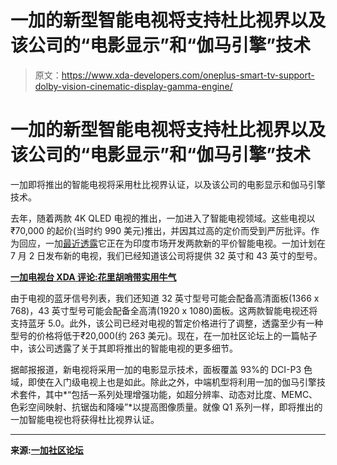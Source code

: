 # 一加的新型智能电视将支持杜比视界以及该公司的“电影显示”和“伽马引擎”技术

> 原文：<https://www.xda-developers.com/oneplus-smart-tv-support-dolby-vision-cinematic-display-gamma-engine/>

# 一加的新型智能电视将支持杜比视界以及该公司的“电影显示”和“伽马引擎”技术

一加即将推出的智能电视将采用杜比视界认证，以及该公司的电影显示和伽马引擎技术。

去年，随着两款 4K QLED 电视的推出，一加进入了智能电视领域。这些电视以₹70,000 的起价(当时约 990 美元)推出，并因其过高的定价而受到严厉批评。作为回应，一加[最近透露](https://www.xda-developers.com/oneplus-making-new-cheaper-smart-tv-india/)它正在为印度市场开发两款新的平价智能电视。一加计划在 7 月 2 日发布新的电视，我们已经知道该公司将提供 32 英寸和 43 英寸的型号。

**[一加电视台 XDA 评论:花里胡哨带实用牛气](https://www.xda-developers.com/oneplus-tv-review/)**

由于电视的蓝牙信号列表，我们还知道 32 英寸型号可能会配备高清面板(1366 x 768)，43 英寸型号可能会配备全高清(1920 x 1080)面板。这两款智能电视还将支持蓝牙 5.0。此外，该公司已经对电视的暂定价格进行了调整，透露至少有一种型号的价格将低于₹20,000(约 263 美元)。现在，在一加社区论坛上的一篇帖子中，该公司透露了关于其即将推出的智能电视的更多细节。

据邮报报道，新电视将采用一加的电影显示技术，面板覆盖 93%的 DCI-P3 色域，即使在入门级电视上也是如此。除此之外，中端机型将利用一加的伽马引擎技术套件，其中*“包括一系列处理增强功能，如超分辨率、动态对比度、MEMC、色彩空间映射、抗锯齿和降噪”*以提高图像质量。就像 Q1 系列一样，即将推出的一加智能电视也将获得杜比视界认证。

* * *

**来源:[一加社区论坛](https://forums.oneplus.com/threads/a-world-of-color-within-one-display.1228215/)**